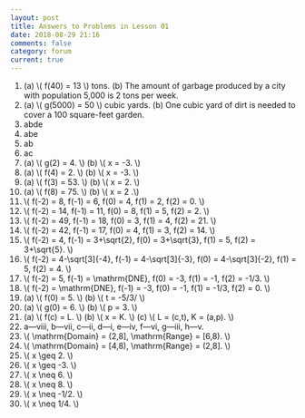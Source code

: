 ```yaml
---
layout: post
title: Answers to Problems in Lesson 01
date: 2018-08-29 21:16
comments: false
category: forum
current: true
---
```


1. (a) \\( f(40) = 13 \\) tons. (b) The amount of garbage produced by a city with population 5,000 is 2 tons per week.
2. (a) \\( g(5000) = 50 \\) cubic yards. (b) One cubic yard of dirt is needed to cover a 100 square-feet garden.
3. abde
4. abe
5. ab
6. ac
7. (a) \\( g(2) = 4. \\) (b) \\( x = -3. \\)
8. (a) \\( f(4) = 2. \\) (b) \\( x = -3. \\)
9. (a) \\( f(3) = 53. \\) (b) \\( x = 2. \\)
10. (a) \\( f(8) = 75. \\) (b) \\( x = 2 .\\)
11. \\( f(-2) = 8, f(-1) = 6, f(0) = 4, f(1) = 2, f(2) = 0. \\)
12. \\( f(-2) = 14, f(-1) = 11, f(0) = 8, f(1) = 5, f(2) = 2. \\)
13. \\( f(-2) = 49, f(-1) = 18, f(0) = 3, f(1) = 4, f(2) = 21. \\)
14. \\( f(-2) = 42, f(-1) = 17, f(0) = 4, f(1) = 3, f(2) = 14. \\)
15. \\( f(-2) = 4, f(-1) = 3+\sqrt{2}, f(0) = 3+\sqrt{3}, f(1) = 5, f(2) = 3+\sqrt{5}. \\)
16. \\( f(-2) = 4-\sqrt[3]{-4}, f(-1) = 4-\sqrt[3]{-3}, f(0) = 4-\sqrt[3]{-2}, f(1) = 5, f(2) = 4. \\)
17. \\( f(-2) = 5, f(-1) = \mathrm{DNE}, f(0) = -3, f(1) = -1, f(2) = -1/3. \\)
18. \\( f(-2) = \mathrm{DNE}, f(-1) = -3, f(0) = -1, f(1) = -1/3, f(2) = 0. \\)
19. (a) \\( f(0) = 5. \\) (b) \\( t = -5/3/ \\)
20. (a) \\( g(0) = 6. \\) (b) \\( p = 3. \\)
21. (a) \\( f(c) = L. \\) (b) \\( x = K. \\) (c) \\( L = (c,t), K = (a,p). \\)
22. a—viii, b—vii, c—ii, d—i, e—iv, f—vi, g—iii, h—v.
23. \\( \mathrm{Domain} = (2,8], \mathrm{Range} = [6,8). \\)
24. \\( \mathrm{Domain} = [4,8), \mathrm{Range} = (2,8]. \\)
25. \\( x \geq 2. \\)
26. \\( x \geq -3. \\)
27. \\( x \neq 6. \\)
28. \\( x \neq 8. \\)
29. \\( x \neq -1/2. \\)
30. \\( x \neq 1/4. \\)
